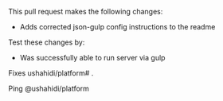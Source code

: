 This pull request makes the following changes:
- Adds corrected json-gulp config instructions to the readme

Test these changes by:
- Was successfully able to run server via gulp

Fixes ushahidi/platform# .

Ping @ushahidi/platform
